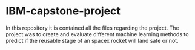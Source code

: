 # IBM-capstone-project
In this repository it is contained all the files regarding the project. The project was to create and evaluate different machine learning methods to predict if the reusable stage of an spacex rocket will land safe or not.
